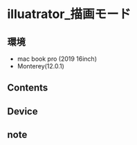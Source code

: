 # illuatrator_描画モード #

## 環境 ##
*	mac book pro (2019 16inch)
*	Monterey(12.0.1)

## Contents ##

## Device ##


## note ##






